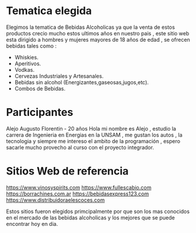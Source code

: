 # Tematica elegida
Elegimos la tematica de Bebidas Alcoholicas ya que la venta de estos productos  crecio mucho estos ultimos años en nuestro pais , este sitio web esta dirigido a hombres y mujeres mayores de 18 años de edad , se ofrecen bebidas tales como :
- Whiskies.
- Aperitivos.
- Vodkas.
- Cervezas Industriales y Artesanales.
- Bebidas sin alcohol (Energizantes,gaseosas,jugos,etc).
- Combos de Bebidas.

# Participantes
Alejo Augusto Florentin - 20 años
Hola mi nombre es Alejo , estudio la carrera de Ingenieria en Energias en la UNSAM , me gustan los autos , la tecnologia y siempre me intereso el ambito de la programación , espero sacarle mucho provecho al curso con el proyecto integrador.




# Sitios Web de referencia
https://www.vinosyspirits.com
https://www.fullescabio.com
https://borrachines.com.ar
https://bebidasexpress123.com
https://www.distribuidoraelescoces.com

Estos sitios fueron elegidos primcipalmente por que son los mas conocidos en el mercado de las bebidas alcoholicas y los mejores que se puede encontrar hoy en dia.
